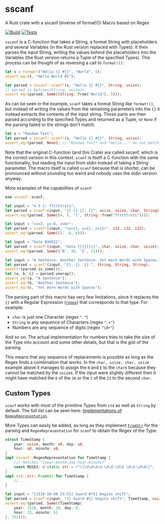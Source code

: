 # sscanf

A Rust crate with a sscanf (inverse of format!()) Macro based on Regex

[![Build](https://github.com/mich101mich/sscanf/actions/workflows/build.yml/badge.svg)](https://github.com/mich101mich/sscanf/actions/workflows/build.yml)
[![Tests](https://github.com/mich101mich/sscanf/actions/workflows/test.yml/badge.svg)](https://github.com/mich101mich/sscanf/actions/workflows/test.yml)

`sscanf` is a C-function that takes a String, a format String with placeholders and several
Variables (in the Rust version replaced with Types). It then parses the input String, writing
the values behind the placeholders into the Variables (the Rust version returns a Tuple of
the specified Types). This process can be thought of as reversing a call to `format!()`:
```rust
let s = format!("Hello {} #{}", "World", 5);
assert_eq!(s, "Hello World #5");

let parsed = sscanf::scanf!(s, "Hello {} #{}", String, usize);
// parsed is Option<(String, usize)>
assert_eq!(parsed, Some((String::from("World"), 5)));
```
As can be seen in the example, `scanf` takes a format String like `format!()`, but instead of
writing the values from the remaining parameters into the `{}` it instead extracts the contents
of the input string. Those parts are then parsed according to the specified Types and returned
as a Tuple, or `None` if the parsing failed or the strings don't match.
```rust
let s = "Random Text";
let parsed = sscanf::scanf!(s, "Hello {} #{}", String, usize);
assert_eq!(parsed, None); // "Random Text" and "Hello..." do not match
```

Note that the original C-function (and this Crate) are called sscanf, which is the correct
version in this context. `scanf` is itself a C-function with the same functionality, but
reading the input from stdin instead of taking a String parameter. The macro itself is called
`scanf` because that is shorter, can be pronounced without sounding too weird and nobody uses
the stdin version anyway.

More examples of the capabilities of `scanf`:
```rust
use sscanf::scanf;

let input = "4-5 t: ftttttrvts";
let parsed = scanf!(input, "{}-{} {}: {}", usize, usize, char, String);
assert_eq!(parsed, Some((4, 5, 't', String::from("ftttttrvts"))));

let input = "<x=3, y=-6, z=6>";
let parsed = scanf!(input, "<x={}, y={}, z={}>", i32, i32, i32);
assert_eq!(parsed, Some((3, -6, 6)));

let input = "Goto N36E21";
let parsed = scanf!(input, "Goto {}{}{}{}", char, usize, char, usize);
assert_eq!(parsed, Some(('N', 36, 'E', 21)));

let input = "A Sentence. Another Sentence. Yet more Words with Spaces.";
let parsed = scanf!(input, "{}. {}. {}.", String, String, String);
assert!(parsed.is_some());
let (a, b, c) = parsed.unwrap();
assert_eq!(a, "A Sentence");
assert_eq!(b, "Another Sentence");
assert_eq!(c, "Yet more Words with Spaces");
```

The parsing part of this macro has very few limitations, since it replaces the `{}` with a Regular
Expression ([`regex`](https://docs.rs/regex)) that corresponds to that type.
For example:
- `char` is just one Character (regex `"."`)
- `String` is any sequence of Characters (regex `".+"`)
- Numbers are any sequence of digits (regex `"\d+"`)

And so on. The actual implementation for numbers tries to take the size of the Type into
account and some other details, but that is the gist of the parsing.

This means that any sequence of replacements is possible as long as the Regex finds a
combination that works. In the `char, usize, char, usize` example above it manages to assign
the `N` and `E` to the `char`s because they cannot be matched by the `usize`s. If the input
were slightly different then it might have matched the `6` of the `36` or the `2` of the `21`
to the second `char`.

## Custom Types

`scanf` works with most of the primitive Types from `std` as well as `String` by default. The
full list can be seen here: [Implementations of `RegexRepresentation`](https://docs.rs/sscanf/^0/sscanf/trait.RegexRepresentation.html#foreign-impls).

More Types can easily be added, as long as they implement [`FromStr`](https://doc.rust-lang.org/std/str/trait.FromStr.html) for the parsing
and `RegexRepresentation` for `scanf` to obtain the Regex of the Type:
```rust
struct TimeStamp {
    year: usize, month: u8, day: u8,
    hour: u8, minute: u8,
}
impl sscanf::RegexRepresentation for TimeStamp {
    /// Matches "[year-month-day hour:minute]"
    const REGEX: &'static str = r"\[\d\d\d\d-\d\d-\d\d \d\d:\d\d\]";
}
impl std::str::FromStr for TimeStamp {
    // ...
}

let input = "[1518-10-08 23:51] Guard #751 begins shift";
let parsed = scanf!(input, "{} Guard #{} begins shift", TimeStamp, usize);
assert_eq!(parsed, Some((TimeStamp{
    year: 1518, month: 10, day: 8,
    hour: 23, minute: 51
}, 751)));
```
